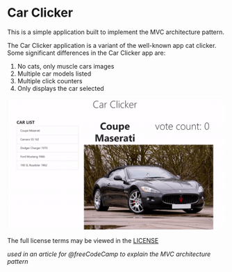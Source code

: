 # Car Clicker

This is a simple application built to implement the MVC architecture pattern.

The Car Clicker application is a variant of the well-known app cat clicker. Some significant differences in the Car Clicker app are:

1. No cats, only muscle cars images
2. Multiple car models listed
3. Multiple click counters
4. Only displays the car selected

![carClicker app](img/carClicker.gif)

The full license terms may be viewed in the [LICENSE](LICENSE.md)

_used in an article for @freeCodeCamp to explain the MVC architecture pattern_
